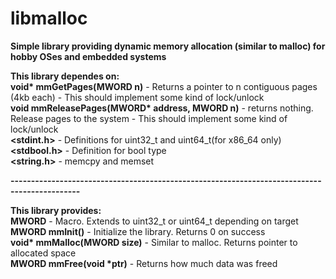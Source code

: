 # libmalloc
<b>Simple library providing dynamic memory allocation (similar to malloc) for hobby OSes and embedded systems</b>

<b>This library dependes on:</b><br>
<b>void* mmGetPages(MWORD n)</b> - Returns a pointer to n contiguous pages (4kb each) - This should implement some kind of lock/unlock<br>
<b>void mmReleasePages(MWORD* address, MWORD n)</b> - returns nothing. Release pages to the system - This should implement some kind of lock/unlock<br>
<b><stdint.h></b> - Definitions for uint32_t and uint64_t(for x86_64 only)<br>
<b><stdbool.h></b> - Definition for bool type<br>
<b><string.h></b> - memcpy and memset<br>

<b>---------------------------------------------------------------------------------------------</b><br>

<b>This library provides:</b><br>
<b>MWORD</b> - Macro. Extends to uint32_t or uint64_t depending on target<br>
<b>MWORD mmInit()</b> - Initialize the library. Returns 0 on success<br>
<b>void* mmMalloc(MWORD size)</b> - Similar to malloc. Returns pointer to allocated space<br>
<b>MWORD mmFree(void *ptr)</b> - Returns how much data was freed<br>



